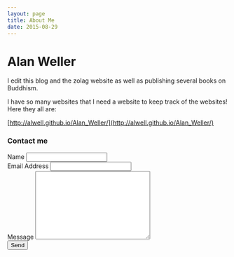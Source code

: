 ```yaml
---
layout: page
title: About Me
date: 2015-08-29
---
```

# Alan Weller

I edit this blog and the zolag website as well as publishing several books on Buddhism.

I have so many websites that I need a website to keep track of the websites! Here they all are:

[http://alwell.github.io/Alan_Weller/](http://alwell.github.io/Alan_Weller/)


### Contact me

<form action="http://formspree.io/aweller32@gmail.com" method="POST">
    <label for="name">Name</label>    
    <input type="text" id="name" name="name" class="full-width"><br>
    <label for="email">Email Address</label>
    <input type="email" id="email" name="_replyto" class="full-width"><br>
    <label for="message">Message</label>
    <textarea name="message" id="message" cols="30" rows="10" class="full-width"></textarea><br>
    <input type="submit" value="Send" class="button">
  </form>
